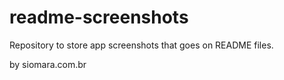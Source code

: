 # readme-screenshots
Repository to store app screenshots that goes on README files.

by siomara.com.br
